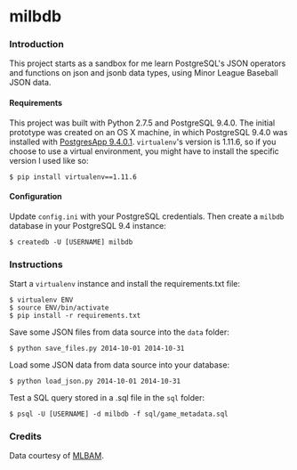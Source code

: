 # milbdb

### Introduction
This project starts as a sandbox for me learn PostgreSQL's JSON operators and functions on json and jsonb data types, using Minor League Baseball JSON data.

#### Requirements
This project was built with Python 2.7.5 and PostgreSQL 9.4.0. The initial prototype was created on an OS X machine, in which PostgreSQL 9.4.0 was installed with [PostgresApp 9.4.0.1](https://github.com/PostgresApp/PostgresApp/releases/tag/9.4.0.1). ```virtualenv```'s version is 1.11.6, so if you choose to use a virtual environment, you might have to install the specific version I used like so:
```
$ pip install virtualenv==1.11.6
```

#### Configuration
Update ```config.ini``` with your PostgreSQL credentials. Then create a ```milbdb``` database in your PostgreSQL 9.4 instance:
```
$ createdb -U [USERNAME] milbdb
```

### Instructions
Start a ```virtualenv``` instance and install the requirements.txt file:
```
$ virtualenv ENV
$ source ENV/bin/activate
$ pip install -r requirements.txt
```
Save some JSON files from data source into the ```data``` folder:
```
$ python save_files.py 2014-10-01 2014-10-31
```
Load some JSON data from data source into your database:
```
$ python load_json.py 2014-10-01 2014-10-31
```
Test a SQL query stored in a .sql file in the ```sql``` folder:
```
$ psql -U [USERNAME] -d milbdb -f sql/game_metadata.sql
```

### Credits
Data courtesy of [MLBAM](http://gdx.mlb.com/components/copyright.txt).